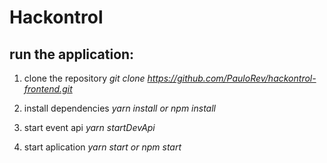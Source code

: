 # Hackontrol

## run the application:

1. clone the repository
   _git clone https://github.com/PauloRev/hackontrol-frontend.git_

2. install dependencies
   _yarn install or npm install_

3. start event api
   _yarn startDevApi_

4. start aplication
   _yarn start or npm start_
